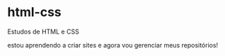 # html-css

Estudos de HTML e CSS

estou aprendendo a criar sites e agora vou gerenciar meus repositórios!
